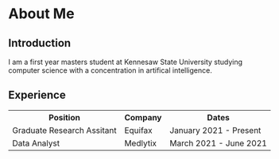 <h1> About Me </h1>

<body>
  <h2>Introduction</h2>
  <div>
  I am a first year masters student at Kennesaw State University studying computer science with a concentration in artifical intelligence.
  </div>
  
  <div>
    <h2>Experience</h2>
<table style="width:150%">
  <tr>
    <th>Position</th>
    <th>Company</th>
    <th>Dates</th>
  </tr>
  <tr>
    <td>Graduate Research Assitant</td>
    <td>Equifax</td>
    <td>January 2021 - Present </td>
  </tr>
  <tr>
    <td>Data Analyst</td>
    <td>Medlytix</td>
    <td>March 2021 - June 2021</td>
  </tr>
</table>
